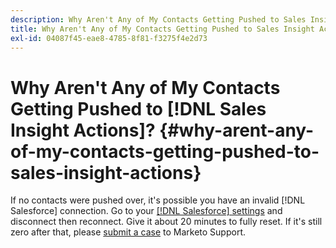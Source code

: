 ```yaml
---
description: Why Aren't Any of My Contacts Getting Pushed to Sales Insight Actions? - Marketo Docs - Product Documentation
title: Why Aren't Any of My Contacts Getting Pushed to Sales Insight Actions?
exl-id: 04087f45-eae8-4785-8f81-f3275f4e2d73
---
```

# Why Aren't Any of My Contacts Getting Pushed to [!DNL Sales Insight Actions]? {#why-arent-any-of-my-contacts-getting-pushed-to-sales-insight-actions}

If no contacts were pushed over, it's possible you have an invalid [!DNL Salesforce] connection. Go to your [[!DNL Salesforce] settings](https://toutapp.com/login) and disconnect then reconnect. Give it about 20 minutes to fully reset. If it's still zero after that, please [submit a case](https://nation.marketo.com/t5/Support/ct-p/Support#) to Marketo Support.
